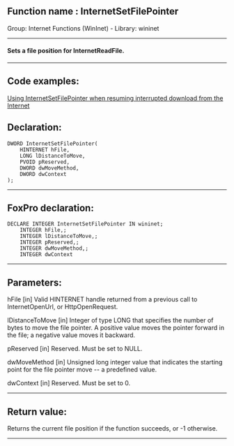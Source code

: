 
## Function name : InternetSetFilePointer
Group: Internet Functions (WinInet) - Library: wininet    
***  


#### Sets a file position for InternetReadFile. 
***  


## Code examples:
[Using InternetSetFilePointer when resuming interrupted download from the Internet](../../samples/sample_191.md)  

## Declaration:
```foxpro  
DWORD InternetSetFilePointer(
	HINTERNET hFile,
    LONG lDistanceToMove,
    PVOID pReserved,
    DWORD dwMoveMethod,
    DWORD dwContext
);  
```  
***  


## FoxPro declaration:
```foxpro  
DECLARE INTEGER InternetSetFilePointer IN wininet;
	INTEGER hFile,;
	INTEGER lDistanceToMove,;
	INTEGER pReserved,;
	INTEGER dwMoveMethod,;
	INTEGER dwContext  
```  
***  


## Parameters:
hFile
[in] Valid HINTERNET handle returned from a previous call to InternetOpenUrl, or HttpOpenRequest.

lDistanceToMove
[in] Integer of type LONG that specifies the number of bytes to move the file pointer. A positive value moves the pointer forward in the file; a negative value moves it backward.

pReserved
[in] Reserved. Must be set to NULL.

dwMoveMethod
[in] Unsigned long integer value that indicates the starting point for the file pointer move -- a predefined value.

dwContext
[in] Reserved. Must be set to 0.
  
***  


## Return value:
Returns the current file position if the function succeeds, or -1 otherwise.  
***  

